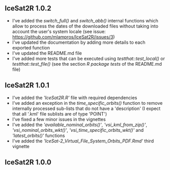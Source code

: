 
## IceSat2R 1.0.2

* I've added the *switch_full()* and *switch_abb()* internal functions which allow to process the dates of the downloaded files without taking into account the user's system locale (see issue: https://github.com/mlampros/IceSat2R/issues/3)
* I've updated the documentation by adding more details to each exported function
* I've updated the README.md file
* I've added more tests that can be executed using *testthat::test_local()* or *testthat::test_file()* (see the section *R package tests* of the README.md file)


## IceSat2R 1.0.1

* I've added the *'IceSat2R.R'* file with required dependencies
* I've added an exception in the *time_specific_orbits()* function to remove internally processed sub-lists that do not have a 'description' (I expect that all '.kml' file sublists are of type 'POINT')
* I've fixed a few minor issues in the vignettes
* I've added the *'available_nominal_orbits()'*, *'vsi_kml_from_zip()'*, *'vsi_nominal_orbits_wkt()'*, *'vsi_time_specific_orbits_wkt()'* and *'latest_orbits()'* functions
* I've added the *'IceSat-2_Virtual_File_System_Orbits_PDF.Rmd'* third vignette 


## IceSat2R 1.0.0

